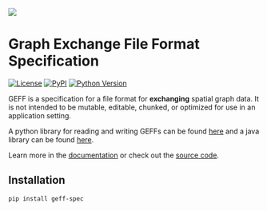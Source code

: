 ![](../../docs/images/GEFF_HorizontalLogo_RGB.png)

# Graph Exchange File Format Specification

[![License](https://img.shields.io/pypi/l/geff.svg?color=green)](https://github.com/live-image-tracking-tools/geff/raw/main/LICENSE)
[![PyPI](https://img.shields.io/pypi/v/geff-spec.svg?color=green)](https://pypi.org/project/geff-spec)
[![Python Version](https://img.shields.io/pypi/pyversions/geff-spec.svg?color=green)](https://python.org)

GEFF is a specification for a file format for **exchanging** spatial graph data. It is not intended to be mutable, editable, chunked, or optimized for use in an application setting.

A python library for reading and writing GEFFs can be found [here](https://pypi.org/project/geff) and a java library can be found [here](https://github.com/live-image-tracking-tools/geff-java).

Learn more in the [documentation](https://live-image-tracking-tools.github.io/geff/latest/) or check out the [source code](https://github.com/live-image-tracking-tools/geff).

## Installation

```
pip install geff-spec
```
